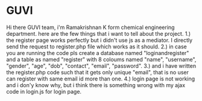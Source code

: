 # GUVI
Hi there GUVI team, i'm Ramakrishnan K form chemical engineering department. here are the few things that i want to tell about the project.
1.) the register page works perfectly but i didn't use js as a mediator. I directly send the request to register.php file which works as it should.
2.) in case you are running the code pls create a database named "loginandregister" and a table as named "register" with 8 coloums named 
"name", "username", "gender", "age", "dob", "contact", "email", "password".
3.) and i have written the register.php code such that it gets only unique "email", that is no user can register with same email id more than one.
4.) login page is not working and i don'y know why, but i think there is something wrong with my ajax code in login.js for login page.

